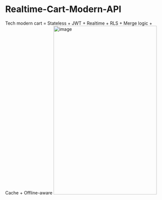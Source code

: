 # Realtime-Cart-Modern-API
Tech modern cart = Stateless + JWT + Realtime + RLS + Merge logic + Cache + Offline-aware
<img width="329" height="537" alt="image" src="https://github.com/user-attachments/assets/d1e70318-fa00-4b56-bb06-0b124a88f476" />
